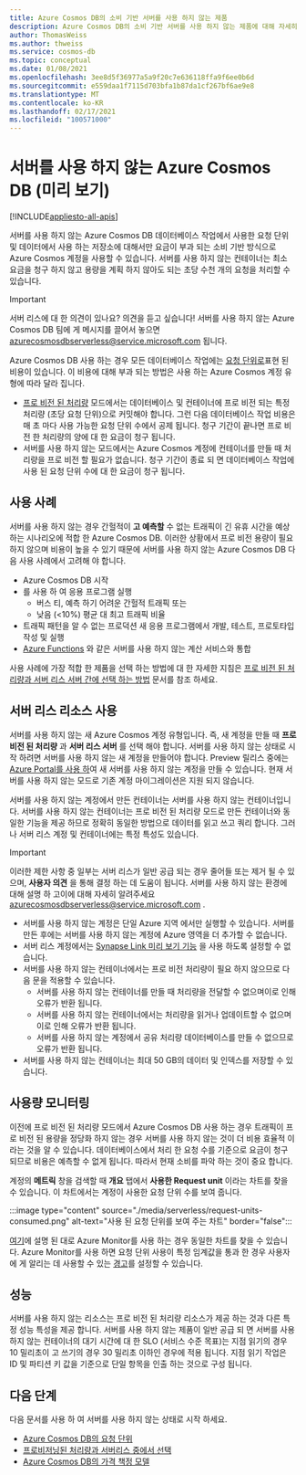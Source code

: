 ```yaml
---
title: Azure Cosmos DB의 소비 기반 서버를 사용 하지 않는 제품
description: Azure Cosmos DB의 소비 기반 서버를 사용 하지 않는 제품에 대해 자세히 알아보세요.
author: ThomasWeiss
ms.author: thweiss
ms.service: cosmos-db
ms.topic: conceptual
ms.date: 01/08/2021
ms.openlocfilehash: 3ee8d5f36977a5a9f20c7e636118ffa9f6ee0b6d
ms.sourcegitcommit: e559daa1f7115d703bfa1b87da1cf267bf6ae9e8
ms.translationtype: MT
ms.contentlocale: ko-KR
ms.lasthandoff: 02/17/2021
ms.locfileid: "100571000"
---
```

# <a name="azure-cosmos-db-serverless-preview"></a>서버를 사용 하지 않는 Azure Cosmos DB (미리 보기)
[!INCLUDE[appliesto-all-apis](includes/appliesto-all-apis.md)]

서버를 사용 하지 않는 Azure Cosmos DB 데이터베이스 작업에서 사용한 요청 단위 및 데이터에서 사용 하는 저장소에 대해서만 요금이 부과 되는 소비 기반 방식으로 Azure Cosmos 계정을 사용할 수 있습니다. 서버를 사용 하지 않는 컨테이너는 최소 요금을 청구 하지 않고 용량을 계획 하지 않아도 되는 초당 수천 개의 요청을 처리할 수 있습니다.

> [!IMPORTANT] 
> 서버 리스에 대 한 의견이 있나요? 의견을 듣고 싶습니다! 서버를 사용 하지 않는 Azure Cosmos DB 팀에 게 메시지를 끌어서 놓으면 [azurecosmosdbserverless@service.microsoft.com](mailto:azurecosmosdbserverless@service.microsoft.com) 됩니다.

Azure Cosmos DB 사용 하는 경우 모든 데이터베이스 작업에는 [요청 단위로](request-units.md)표현 된 비용이 있습니다. 이 비용에 대해 부과 되는 방법은 사용 하는 Azure Cosmos 계정 유형에 따라 달라 집니다.

- [프로 비전 된 처리량](set-throughput.md) 모드에서는 데이터베이스 및 컨테이너에 프로 비전 되는 특정 처리량 (초당 요청 단위)으로 커밋해야 합니다. 그런 다음 데이터베이스 작업 비용은 매 초 마다 사용 가능한 요청 단위 수에서 공제 됩니다. 청구 기간이 끝나면 프로 비전 한 처리량의 양에 대 한 요금이 청구 됩니다.
- 서버를 사용 하지 않는 모드에서는 Azure Cosmos 계정에 컨테이너를 만들 때 처리량을 프로 비전 할 필요가 없습니다. 청구 기간이 종료 되 면 데이터베이스 작업에 사용 된 요청 단위 수에 대 한 요금이 청구 됩니다.

## <a name="use-cases"></a>사용 사례

서버를 사용 하지 않는 경우 간헐적이 **고 예측할** 수 없는 트래픽이 긴 유휴 시간을 예상 하는 시나리오에 적합 한 Azure Cosmos DB. 이러한 상황에서 프로 비전 용량이 필요 하지 않으며 비용이 높을 수 있기 때문에 서버를 사용 하지 않는 Azure Cosmos DB 다음 사용 사례에서 고려해 야 합니다.

- Azure Cosmos DB 시작
- 를 사용 하 여 응용 프로그램 실행
    - 버스 티, 예측 하기 어려운 간헐적 트래픽 또는
    - 낮음 (<10%) 평균 대 최고 트래픽 비율
- 트래픽 패턴을 알 수 없는 프로덕션 새 응용 프로그램에서 개발, 테스트, 프로토타입 작성 및 실행
- [Azure Functions](../azure-functions/functions-overview.md) 와 같은 서버를 사용 하지 않는 계산 서비스와 통합

사용 사례에 가장 적합 한 제품을 선택 하는 방법에 대 한 자세한 지침은 [프로 비전 된 처리량과 서버 리스 서버 간에 선택 하는 방법](throughput-serverless.md) 문서를 참조 하세요.

## <a name="using-serverless-resources"></a>서버 리스 리소스 사용

서버를 사용 하지 않는 새 Azure Cosmos 계정 유형입니다. 즉, 새 계정을 만들 때 **프로 비전 된 처리량** 과 **서버 리스 서버** 를 선택 해야 합니다. 서버를 사용 하지 않는 상태로 시작 하려면 서버를 사용 하지 않는 새 계정을 만들어야 합니다. Preview 릴리스 중에는 [Azure Portal를 사용 하](create-cosmosdb-resources-portal.md)여 새 서버를 사용 하지 않는 계정을 만들 수 있습니다. 현재 서버를 사용 하지 않는 모드로 기존 계정 마이그레이션은 지원 되지 않습니다.

서버를 사용 하지 않는 계정에서 만든 컨테이너는 서버를 사용 하지 않는 컨테이너입니다. 서버를 사용 하지 않는 컨테이너는 프로 비전 된 처리량 모드로 만든 컨테이너와 동일한 기능을 제공 하므로 정확히 동일한 방법으로 데이터를 읽고 쓰고 쿼리 합니다. 그러나 서버 리스 계정 및 컨테이너에는 특정 특성도 있습니다.

> [!IMPORTANT]
> 이러한 제한 사항 중 일부는 서버 리스가 일반 공급 되는 경우 줄어들 또는 제거 될 수 있으며, **사용자 의견** 을 통해 결정 하는 데 도움이 됩니다. 서버를 사용 하지 않는 환경에 대해 설명 하 고이에 대해 자세히 알려주세요 [azurecosmosdbserverless@service.microsoft.com](mailto:azurecosmosdbserverless@service.microsoft.com) .

- 서버를 사용 하지 않는 계정은 단일 Azure 지역 에서만 실행할 수 있습니다. 서버를 만든 후에는 서버를 사용 하지 않는 계정에 Azure 영역을 더 추가할 수 없습니다.
- 서버 리스 계정에서는 [Synapse Link 미리 보기 기능](synapse-link.md) 을 사용 하도록 설정할 수 없습니다.
- 서버를 사용 하지 않는 컨테이너에서는 프로 비전 처리량이 필요 하지 않으므로 다음 문을 적용할 수 있습니다.
    - 서버를 사용 하지 않는 컨테이너를 만들 때 처리량을 전달할 수 없으며이로 인해 오류가 반환 됩니다.
    - 서버를 사용 하지 않는 컨테이너에서는 처리량을 읽거나 업데이트할 수 없으며이로 인해 오류가 반환 됩니다.
    - 서버를 사용 하지 않는 계정에서 공유 처리량 데이터베이스를 만들 수 없으므로 오류가 반환 됩니다.
- 서버를 사용 하지 않는 컨테이너는 최대 50 GB의 데이터 및 인덱스를 저장할 수 있습니다.

## <a name="monitoring-your-consumption"></a>사용량 모니터링

이전에 프로 비전 된 처리량 모드에서 Azure Cosmos DB 사용 하는 경우 트래픽이 프로 비전 된 용량을 정당화 하지 않는 경우 서버를 사용 하지 않는 것이 더 비용 효율적 이라는 것을 알 수 있습니다. 데이터베이스에서 처리 한 요청 수를 기준으로 요금이 청구 되므로 비용은 예측할 수 없게 됩니다. 따라서 현재 소비를 파악 하는 것이 중요 합니다.

계정의 **메트릭** 창을 검색할 때 **개요** 탭에서 **사용한 Request unit** 이라는 차트를 찾을 수 있습니다. 이 차트에서는 계정이 사용한 요청 단위 수를 보여 줍니다.

:::image type="content" source="./media/serverless/request-units-consumed.png" alt-text="사용 된 요청 단위를 보여 주는 차트" border="false":::

[여기](monitor-request-unit-usage.md)에 설명 된 대로 Azure Monitor를 사용 하는 경우 동일한 차트를 찾을 수 있습니다. Azure Monitor를 사용 하면 요청 단위 사용이 특정 임계값을 통과 한 경우 사용자에 게 알리는 데 사용할 수 있는 [경고](../azure-monitor/alerts/alerts-metric-overview.md)를 설정할 수 있습니다.

## <a name="performance"></a><a id="performance"></a>성능

서버를 사용 하지 않는 리소스는 프로 비전 된 처리량 리소스가 제공 하는 것과 다른 특정 성능 특성을 제공 합니다. 서버를 사용 하지 않는 제품이 일반 공급 되 면 서버를 사용 하지 않는 컨테이너의 대기 시간에 대 한 SLO (서비스 수준 목표)는 지점 읽기의 경우 10 밀리초이 고 쓰기의 경우 30 밀리초 이하인 경우에 적용 됩니다. 지점 읽기 작업은 ID 및 파티션 키 값을 기준으로 단일 항목을 인출 하는 것으로 구성 됩니다.

## <a name="next-steps"></a>다음 단계

다음 문서를 사용 하 여 서버를 사용 하지 않는 상태로 시작 하세요.

- [Azure Cosmos DB의 요청 단위](request-units.md)
- [프로비저닝된 처리량과 서버리스 중에서 선택](throughput-serverless.md)
- [Azure Cosmos DB의 가격 책정 모델](how-pricing-works.md)
